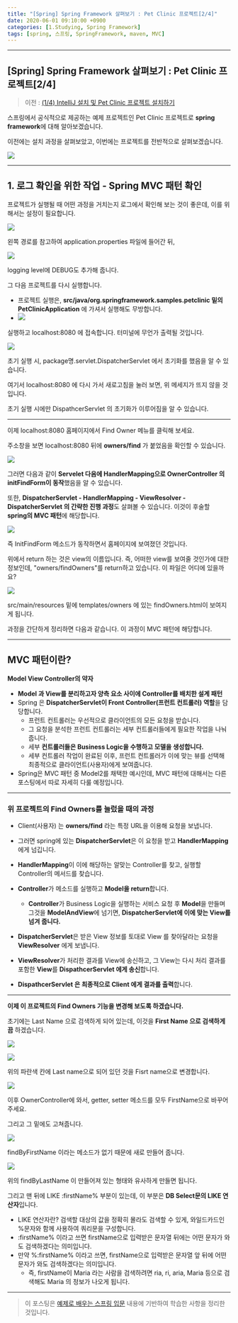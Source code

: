 ```yaml
---
title: "[Spring] Spring Framework 살펴보기 : Pet Clinic 프로젝트[2/4]"
date: 2020-06-01 09:10:00 +0900
categories: [1.Studying, Spring Framework]
tags: [spring, 스프링, SpringFramework, maven, MVC]
---
```




------

## **[Spring] Spring Framework 살펴보기 : Pet Clinic 프로젝트[2/4]**

> 이전 : [(1/4) IntelliJ 설치 및 Pet Clinic 프로젝트 설치하기](https://chanhuiseok.github.io/posts/spring-1/)



스프링에서 공식적으로 제공하는 예제 프로젝트인 Pet Clinic 프로젝트로 **spring framework**에 대해 알아보겠습니다.

이전에는 설치 과정을 살펴보았고, 이번에는 프로젝트를 전반적으로 살펴보겠습니다.

![](https://i.imgur.com/RancgaH.png)

------

## **1. 로그 확인을 위한 작업 - Spring MVC 패턴 확인**

프로젝트가 실행될 때 어떤 과정을 거치는지 로그에서 확인해 보는 것이 좋은데, 이를 위해서는 설정이 필요합니다.

![](https://i.imgur.com/1o9X4I0.png)

왼쪽 경로를 참고하여 application.properties 파일에 들어간 뒤,

![](https://i.imgur.com/mWElFeh.png)

logging level에 DEBUG도 추가해 줍니다.

그 다음 프로젝트를 다시 실행합니다.

* 프로젝트 실행은, **src/java/org.springframework.samples.petclinic 밑의 PetClinicApplication** 에 가셔서 실행해도 무방합니다.
* ![](https://i.imgur.com/7OtkIQn.png)

실행하고 localhost:8080 에 접속합니다. 터미널에 무언가 출력될 것입니다.

![](https://i.imgur.com/YkkEYnS.png)

초기 실행 시, package명.servlet.DispatcherServlet 에서 초기화를 했음을 알 수 있습니다.

여기서 localhost:8080 에 다시 가서 새로고침을 눌러 보면, 위 메세지가 뜨지 않을 것입니다.

초기 실행 시에만 DispathcerServlet 의 초기화가 이루어짐을 알 수 있습니다.

------

이제 localhost:8080 홈페이지에서 Find Owner 메뉴를 클릭해 보세요.

주소창을 보면 localhost:8080 뒤에 **owners/find** 가 붙었음을 확인할 수 있습니다.

![](https://i.imgur.com/4rlC9iP.png)

그러면 다음과 같이 **Servelet 다음에 HandlerMapping으로 OwnerController 의 initFindForm이 동작**했음을 알 수 있습니다.

또한, **DispatcherServlet - HandlerMapping - ViewResolver - DispatcherServlet 의 간략한 진행 과정**도 살펴볼 수 있습니다. 이것이 후술할 **spring의 MVC 패턴**에 해당합니다.

![](https://i.imgur.com/dhwFvDv.png)

즉 InitFindForm 메소드가 동작하면서 홈페이지에 보여졌던 것입니다.

위에서 return 하는 것은 view의 이름입니다. 즉, 어떠한 view를 보여줄 것인가에 대한 정보인데, "owners/findOwners"를 return하고 있습니다. 이 파일은 어디에 있을까요?

![](https://i.imgur.com/yujscHO.png)

src/main/resources 밑에 templates/owners 에 있는 findOwners.html이 보여지게 됩니다.

과정을 간단하게 정리하면 다음과 같습니다. 이 과정이 MVC 패턴에 해당합니다.

------

## **MVC 패턴이란?**

**Model View Controller의 약자**

* **Model 과 View를 분리하고자 양측 요소 사이에 Controller를 배치한 설계 패턴**
* Spring 은 **DispatcherServlet이 Front Controller(프런트 컨트롤러) 역할**을 담당합니다.
  * 프런트 컨트롤러는 우선적으로 클라이언트의 모든 요청을 받습니다.
  * 그 요청을 분석한 프런트 컨트롤러는 세부 컨트롤러들에게 필요한 작업을 나눠줍니다.
  * 세부 **컨트롤러들은 Business Logic을 수행하고 모델을 생성합니다.**
  * 세부 컨트롤러 작업이 완료된 이후, 프런트 컨트롤러가 이에 맞는 뷰를 선택해 최종적으로 클라이언트(사용자)에게 보여줍니다.
* Spring은 MVC 패턴 중 Model2를 채택한 예시인데, MVC 패턴에 대해서는 다른 포스팅에서 따로 자세히 다룰 예정입니다.

------

### **위 프로젝트의 Find Owners를 눌렀을 때의 과정**

* Client(사용자) 는 **owners/find** 라는 특정 URL을 이용해 요청을 보냅니다.

* 그러면 spring에 있는 **DispatcherServlet**은 이 요청을 받고 **HandlerMapping**에게 넘깁니다.
* **HandlerMapping**이 이에 해당하는 알맞는 Controller를 찾고, 실행할 Controller의 메서드를 찾습니다.
* **Controller**가 메소드를 실행하고 **Model을 return**합니다.
  * **Controller**가 Business Logic을 실행하는 서비스 요청 후 **Model**을 만들며 그것을 **ModelAndView**에 넘기면, **DispatcherServlet에 이에 맞는 View를 넘겨 줍니다.**
* **DispatcherServlet**은 받은 View 정보를 토대로 View 를 찾아달라는 요청을 **ViewResolver** 에게 보냅니다.
* **ViewResolver**가 처리한 결과를 View에 송신하고, 그 View는 다시 처리 결과를 포함한 **View**를 **DispathcerServlet 에게 송신**합니다.
* **DispathcerServlet 은 최종적으로 Client 에게 결과를 출력**합니다.

------

**이제 이 프로젝트의 Find Owners 기능을 변경해 보도록 하겠습니다.**

초기에는 Last Name 으로 검색하게 되어 있는데, 이것을 **First Name 으로 검색하게끔** 하겠습니다.

![](https://i.imgur.com/nnlSZ2F.png)

![](https://i.imgur.com/sv4Ehpv.png)

위의 파란색 칸에 Last name으로 되어 있던 것을 Fisrt name으로 변경합니다.

![](https://i.imgur.com/hyVGEA5.png)

이후 OwnerController에 와서, getter, setter 메소드를 모두 FirstName으로 바꾸어 주세요.

그리고 그 밑에도 고쳐줍니다.

![](https://i.imgur.com/Z0LUohs.png)

findByFirstName 이라는 메소드가 없기 때문에 새로 만들어 줍니다.

![](https://i.imgur.com/skkTfON.png)

위의 findByLastName 이 만들어져 있는 형태와 유사하게 만들면 됩니다.

그리고 맨 뒤에 LIKE :firstName% 부분이 있는데, 이 부분은 **DB Select문의 LIKE 연산자**입니다.

* LIKE 연산자란? 검색할 대상의 값을 정확히 몰라도 검색할 수 있게, 와일드카드인 %문자와 함께 사용하여 쿼리문을 구성합니다.
* :firstName% 이라고 쓰면 firstName으로 입력받은 문자열 뒤에는 어떤 문자가 와도 검색하겠다는 의미입니다.
* 만약 %:firstName% 이라고 쓰면, firstName으로 입력받은 문자열 앞 뒤에 어떤 문자가 와도 검색하겠다는 의미입니다.
  * 즉, firstName이 Maria 라는 사람을 검색하려면 ria, ri, aria, Maria 등으로 검색해도 Maria 의 정보가 나오게 됩니다.

------

> 이 포스팅은 [예제로 배우는 스프링 입문](https://www.inflearn.com/course/spring_revised_edition) 내용에 기반하여 학습한 사항을 정리한 것입니다.